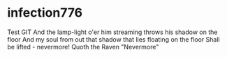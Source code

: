 infection776
============

Test GIT
And the lamp-light o'er him streaming throws his shadow
on the floor
And my soul from out that shadow that lies floating on the floor
Shall be lifted - nevermore!
Quoth the Raven "Nevermore"
